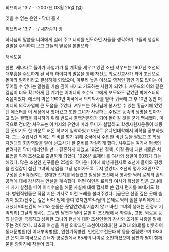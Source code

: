 히브리서 13:7 - : 
2007년 03월 25일 (일)

잊을 수 없는 은인 - 닥터 홀 4



히브리서 13:7 - : / 새찬송가  장


하나님의 말씀을 너희에게 일러 주고 너희를 인도하던 자들을 생각하며 그들의 행실의 결말을 주의하여 보고 그들의 믿음을 본받으라

해석도움





한편, 캐나다로 돌아가 사업가가 될 계획을 세우고 있던 소년 셔우드는 1907년 조선의 대부흥을 주도하게 된 닥터 하이디의 말씀을 통해 자신도 의료선교사가 되어 조선으로 돌아와 일하리라고 결심하게 되었으며, 아무리 높은 이상도 영적인 힘인 기도 없이는 이루어질 수 없다는 말씀을 가슴 깊이 새기고 기도하는 사람이 되었다. 셔우드의 이와 같은 결심이 더욱 확고하게 된 계기는 어머니의 조수요 그에게 보모와도 같았던 박에스터의 죽음이었다. 에스터 박은 1900년 미국에서 의학박사를 받아 귀국해 그 후 10년 동안 어머니의 의료사업에 큰 도움을 주었다. 셔우드는 하나님께 봉사할 수 있는 황금기에 있었던 에스터를 이 세상에서 앗아갔고 또한 그녀가 사랑하는 수많은 동족의 생명을 앗아가고 있는 결핵을 퇴치하기 위해 반드시 결핵전문의가 되어 돌아갈 것을 굳게 맹세했다. 미국으로 건너간 셔우드는 아버지의 유언에 따라 무디가 설립하고 학생자원자운동이 태동된 곳이기도 한 마운트 허몬 학교에 입학하였고 마운트 유니언대학에서 의학을 공부하였다. 그는 수업시간 외에는 학비를 벌기 위해 중국에서 수입한 비단 등을 팔았고 또 학생자원대의 회장역할을 맡아 선교사가 될 준비를 착실하게 했다. 셔우드는 여기서 평생의 반려자인 닥터 메리안을 만나 결혼하게 되었고 1925년 결핵, 이질 등에 대한 새로운 치료법을 익혀 조선으로 출발하게 되었다. 1926년 로제타 홀 여사의 생일이 60회가 되는 해였다. 많은 조선인 친구들은 25살의 꽃다운 나이에 학생자원자로 조선에 들어와 평생을 한결같이 섬긴 그녀의 생일을 그냥 넘어가도록 두지 않았다. 조선의 명사 33인으로 구성된 준비위원회는 성대한 잔치를 베풀었고 일생을 조선에서 봉사한 닥터 로제타 홀의 공적에 대해 감사하는 연설을 계속했다. 어떤 여인은 로제타 여사가 화상을 입은 그녀에게 자기 살점을 떼어 이식수술을 해준 사실에 대해 혈서로 쓴 감사 편지를 보내기도 했다. 병원직원들은 직접 지은 가사로 이런 노래를 불러주었다. [금은은 산중 깊은 곳에 숨겨져 있고/진주는 깊은 바다 밑에 놓여 있지만/하나님의 은혜로 닥터 홀을 우리에게 보내셨네/60년간의 노고와 눈물은 끊임없었네/서슴치 않고 바친 그녀의 생애는 진정코 기억되리] 그날의 행사는 그동안 남편과 딸이 묻힌 이 조선땅에서 좌절감, 고통, 외로움 등의 난관을 극복하고 성취한 그녀의 헌신에 대한 조선인들의 감사와 뜨거운 사랑을 말해주는 것이었다. 최초의 여성을 위한 의학교인 조선여자의대(현 고려대 의대)를 비롯하여 동대문병원(현 이대부속병원), 인천기독병원, 인천간호전문대학 등을 설립했으며 1933년 은퇴 후 미국으로 건너가 양로원에서 85세의 나이로 소천하셨으며 남편과 딸이 함께 묻힌 양화진에 잠들어 있다.
